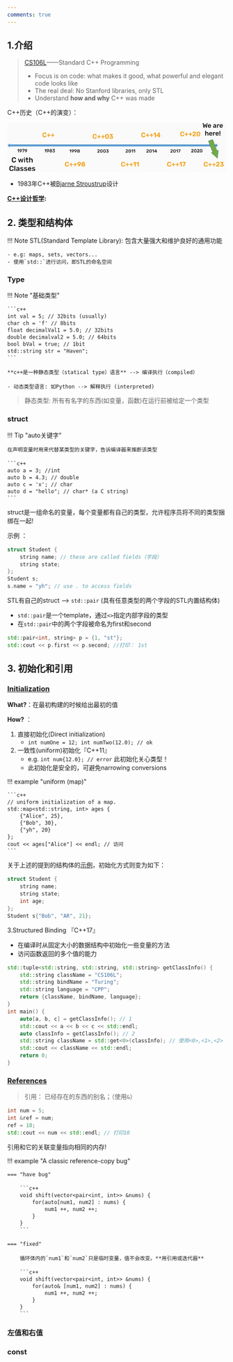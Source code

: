 ```yaml
---
comments: true
---
```


## 1.介绍

> [CS106L](https://web.stanford.edu/class/cs106l/)——Standard C++ Programming
>
> - Focus is on code: what makes it good, what powerful and elegant code looks like
> - The real deal: No Stanford libraries, only STL
> - Understand **how and why** C++ was made

C++历史（C++的演变）：

![](./assets/1_c++history.jpg)

- 1983年C++被[Bjarne Stroustrup](https://www.stroustrup.com/)设计

**[C++设计哲学](https://isocpp.github.io/CppCoreGuidelines/CppCoreGuidelines#S-philosophy):**

## 2. 类型和结构体

!!! Note 
    STL(Standard Template Library): 包含大量强大和维护良好的通用功能
    
    - e.g: maps, sets, vectors...
    - 使用`std::`进行访问，即STL的命名空间

### Type

!!! Note "基础类型"

    ```c++
    int val = 5; // 32bits (usually)
    char ch = 'f' // 8bits
    float decimalVal1 = 5.0; // 32bits
    double decimalval2 = 5.0; // 64bits
    bool bVal = true; // 1bit
    std::string str = "Haven";
    ```

    **c++是一种静态类型（statical type）语言** --> 编译执行（compiled）

    - 动态类型语言: 如Python --> 解释执行 (interpreted)

> 静态类型: 所有有名字的东西(如变量，函数)在运行前被给定一个类型

### struct

!!! Tip "auto关键字"

    在声明变量时用来代替某类型的关键字，告诉编译器来推断该类型

    ```c++
    auto a = 3; //int
    auto b = 4.3; // double
    auto c = 'x'; // char
    auto d = "hello"; // char* (a C string)
    ```

struct是一组命名的变量，每个变量都有自己的类型，允许程序员将不同的类型捆绑在一起!

<span id = "jump1">示例 ：</span>

```c++ 
struct Student {
    string name; // these are called fields（字段）
    string state;
};
Student s;  
s.name = "yh"; // use . to access fields
```

STL有自己的struct --> `std::pair` (具有任意类型的两个字段的STL内置结构体)

- `std::pair`是一个template，通过`<>`指定内部字段的类型
- 在`std::pair`中的两个字段被命名为first和second

```c++
std::pair<int, string> p = {1, "st"};
std::cout << p.first << p.second; //打印： 1st
```

## 3. 初始化和引用

### [Initialization](https://en.cppreference.com/w/cpp/language/initialization)

**What?**：在最初构建的时候给出最初的值

**How?** ：

1. 直接初始化(Direct initialization)
      * `int numOne = 12; int numTwo(12.0); // ok` 
2. 一致性(uniform)初始化『C++11』
      *  e.g. `int num{12.0}; // error` 此初始化关心类型！
      *  此初始化是安全的，可避免narrowing conversions

!!! example "uniform (map)"

    ```c++
    // uniform initialization of a map.
    std::map<std::string, int> ages {
        {"Alice", 25},
        {"Bob", 30},
        {"yh", 20}
    };  
    cout << ages["Alice"] << endl; // 访问
    ```

关于上述的提到的结构体的[示例](#jump1)，初始化方式则变为如下：
```c++
struct Student {
    string name;
    string state;
    int age;
};
Student s{"Bob", "AR", 21};
```

3.Structured Binding 『C++17』

- 在编译时从固定大小的数据结构中初始化一些变量的方法
- 访问函数返回的多个值的能力

```c++ linenums="1"
std::tuple<std::string, std::string, std::string> getClassInfo() {
    std::string className = "CS106L";
    std::string bindName = "Turing";
    std::string language = "CPP";
    return {className, bindName, language};
}
int main() {
    auto[a, b, c] = getClassInfo(); // 1
    std::cout << a << b << c << std::endl;
    auto classInfo = getClassInfo(); // 2
    std::string className = std::get<0>(classInfo); // 使用<0>,<1>,<2>
    std::cout << className << std::endl; 
    return 0;
}
```

### [References](https://en.cppreference.com/w/cpp/language/reference) 

> 引用： 已经存在的东西的别名；（使用`&`）

```c++
int num = 5;
int &ref = num;
ref = 10;
std::cout << num << std::endl; // 打印10
```

引用和它的关联变量指向相同的内存!

!!! example "A classic reference-copy bug"

    === "have bug"

        ```c++
        void shift(vector<pair<int, int>> &nums) {
            for(auto[num1, num2] : nums) {
                num1 ++, num2 ++;
            }
        }
        ```
    
    === "fixed"

        循环体内的`num1`和`num2`只是临时变量，值不会改变。**用引用或迭代器**
        
        ```c++
        void shift(vector<pair<int, int>> &nums) {
            for(auto& [num1, num2] : nums) {
                num1 ++, num2 ++;
            }
        }
        ```

### 左值和右值


### const